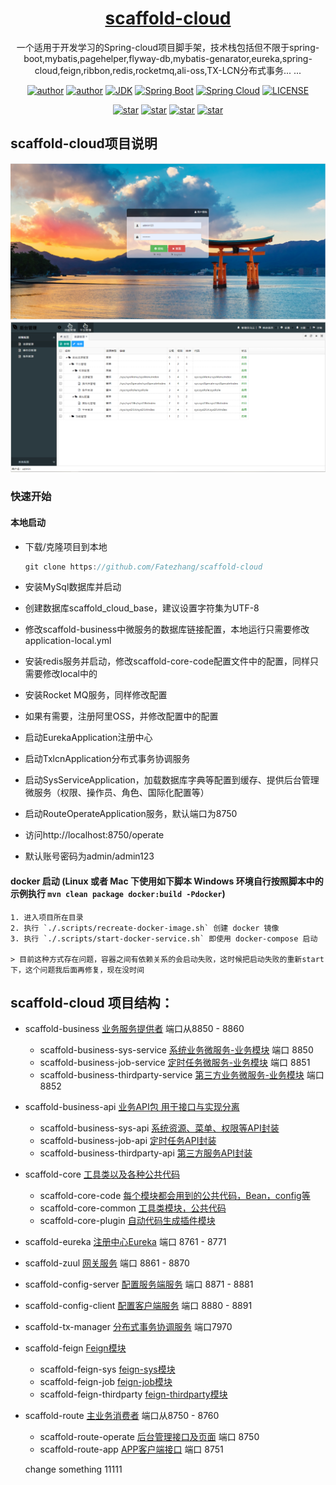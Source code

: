 <h1 align="center"><a href="https://github.com/Fatezhang/scaffold-cloud" target="_blank">scaffold-cloud</a></h1>
<p align="center">一个适用于开发学习的Spring-cloud项目脚手架，技术栈包括但不限于spring-boot,mybatis,pagehelper,flyway-db,mybatis-genarator,eureka,spring-cloud,feign,ribbon,redis,rocketmq,ali-oss,TX-LCN分布式事务... ...</p>

<p align="center">
  <a href="https://buildkite.com/zhang/scaffold-cloud"><img alt="author" src="https://badge.buildkite.com/1998183af045348a6a203ab61378a8dce0ce6431b633f92e55.svg"/></a>
  <a href="http://zhangjiaheng.cn"><img alt="author" src="https://img.shields.io/badge/作者-ZhangJiaheng_Blog-blue.svg"/></a>
  <a href="https://www.oracle.com/technetwork/java/javase/downloads/index.html"><img alt="JDK" src="https://img.shields.io/badge/JDK-1.8+-orange.svg"/></a>
  <a href="https://docs.spring.io/spring-boot/docs/2.0.3.RELEASE/reference/html/"><img alt="Spring Boot" src="https://img.shields.io/badge/Spring Boot-2.1.4.RELEASE-brightgreen.svg"/></a>
  <a href="https://docs.spring.io/spring-boot/docs/2.0.3.RELEASE/reference/html/"><img alt="Spring Cloud" src="https://img.shields.io/badge/Spring Cloud-Greenwich.SR1-black.svg"/></a>
  <a href="https://github.com/Fatezhang/scaffold-cloud/blob/master/LICENSE"><img alt="LICENSE" src="https://img.shields.io/github/license/Fatezhang/scaffold-cloud.svg"/></a>  
</p>


<p align="center">
  <a href="https://github.com/Fatezhang/scaffold-cloud/stargazers"><img alt="star" src="https://img.shields.io/github/stars/Fatezhang/scaffold-cloud.svg?label=Stars&style=social"/></a>
  <a href="https://github.com/Fatezhang/scaffold-cloud/network/members"><img alt="star" src="https://img.shields.io/github/forks/Fatezhang/scaffold-cloud.svg?label=Fork&style=social"/></a>
  <a href="https://github.com/Fatezhang/scaffold-cloud/watchers"><img alt="star" src="https://img.shields.io/github/watchers/Fatezhang/scaffold-cloud.svg?label=Watch&style=social"/></a>
  <a href='https://gitee.com/chennianfenglou/scaffold-cloud/stargazers'>
  	  <img src='https://gitee.com/chennianfenglou/scaffold-cloud/badge/star.svg?theme=white' alt='star'></img>
  	</a>
</p>

## scaffold-cloud项目说明
![登录页面](images/demo.png)
![菜单管理页面](images/demo2.png)
### 快速开始
#### 本地启动

- 下载/克隆项目到本地 

    ```java
    git clone https://github.com/Fatezhang/scaffold-cloud
    ```
- 安装MySql数据库并启动
- 创建数据库scaffold_cloud_base，建议设置字符集为UTF-8
- 修改scaffold-business中微服务的数据库链接配置，本地运行只需要修改application-local.yml
- 安装redis服务并启动，修改scaffold-core-code配置文件中的配置，同样只需要修改local中的
- 安装Rocket MQ服务，同样修改配置
- 如果有需要，注册阿里OSS，并修改配置中的配置
- 启动EurekaApplication注册中心
- 启动TxlcnApplication分布式事务协调服务
- 启动SysServiceApplication，加载数据库字典等配置到缓存、提供后台管理微服务（权限、操作员、角色、国际化配置等）
- 启动RouteOperateApplication服务，默认端口为8750
- 访问http://localhost:8750/operate
- 默认账号密码为admin/admin123

#### docker 启动 (Linux 或者 Mac 下使用如下脚本 Windows 环境自行按照脚本中的示例执行 `mvn clean package docker:build -Pdocker`)

    1. 进入项目所在目录
    2. 执行 `./.scripts/recreate-docker-image.sh` 创建 docker 镜像
    3. 执行 `./.scripts/start-docker-service.sh` 即使用 docker-compose 启动
    
    > 目前这种方式存在问题，容器之间有依赖关系的会启动失败，这时候把启动失败的重新start下，这个问题我后面再修复，现在没时间

## scaffold-cloud 项目结构：
- scaffold-business [业务服务提供者](#) 端口从8850 - 8860
    - scaffold-business-sys-service [系统业务微服务-业务模块](#) 端口 8850
    - scaffold-business-job-service [定时任务微服务-业务模块](#) 端口 8851
    - scaffold-business-thirdparty-service [第三方业务微服务-业务模块](#) 端口 8852
- scaffold-business-api [业务API包 用于接口与实现分离](#)
    - scaffold-business-sys-api [系统资源、菜单、权限等API封装](#)
    - scaffold-business-job-api [定时任务API封装](#)
    - scaffold-business-thirdparty-api [第三方服务API封装](#)
- scaffold-core [工具类以及各种公共代码](#)
    - scaffold-core-code [每个模块都会用到的公共代码，Bean，config等](#)
    - scaffold-core-common [工具类模块，公共代码](#)
    - scaffold-core-plugin [自动代码生成插件模块](#)
- scaffold-eureka [注册中心Eureka](#) 端口 8761 - 8771
- scaffold-zuul [网关服务](#) 端口 8861 - 8870
- scaffold-config-server [配置服务端服务](#) 端口 8871 - 8881
- scaffold-config-client [配置客户端服务](#) 端口 8880 - 8891
- scaffold-tx-manager [分布式事务协调服务](#) 端口7970 
- scaffold-feign [Feign模块](#)
    - scaffold-feign-sys [feign-sys模块](#)
    - scaffold-feign-job [feign-job模块](#)
    - scaffold-feign-thirdparty [feign-thirdparty模块](#)
- scaffold-route [主业务消费者](#) 端口从8750 - 8760
    - scaffold-route-operate [后台管理接口及页面](#) 端口 8750
    - scaffold-route-app [APP客户端接口](#) 端口 8751
    
    change something 11111